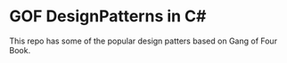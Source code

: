 # GOF DesignPatterns in C#

This repo has some of the popular design patters based on Gang of Four Book.
